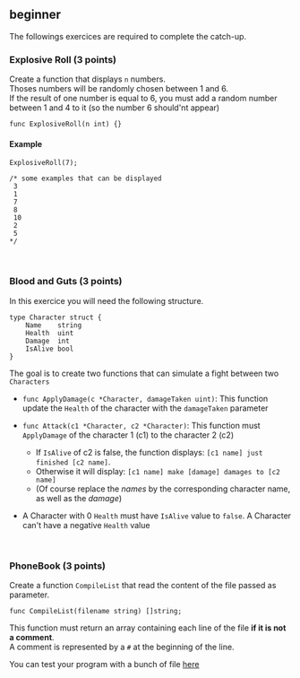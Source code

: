 ## beginner

The followings exercices are required to complete the catch-up.

### Explosive Roll (3 points)

Create a function that displays `n` numbers.<br>
Thoses numbers will be randomly chosen between 1 and 6. <br>
If the result of one number is equal to 6, you must add a random number between 1 and 4 to it
(so the number 6 should'nt appear)

`func ExplosiveRoll(n int) {}`

#### Example
``` golang
ExplosiveRoll(7);

/* some examples that can be displayed 
 3
 1
 7
 8
 10
 2
 5 
*/
```
<br>

### Blood and Guts (3 points)

In this exercice you will need the following structure.

``` golang
type Character struct {
    Name    string
    Health  uint
    Damage  int
    IsAlive bool
}
```

The goal is to create two functions that can simulate a fight between two `Characters`
* `func ApplyDamage(c *Character, damageTaken uint)`: This function update the `Health` of the character with the `damageTaken` parameter
* `func Attack(c1 *Character, c2 *Character)`: This function must `ApplyDamage` of the character 1 (c1) to the character 2 (c2)
    - If `IsAlive` of c2 is false, the function displays: `[c1 name] just finished [c2 name]`. 
    - Otherwise it will display: `[c1 name] make [damage] damages to [c2 name]`
    - (Of course replace the *names* by the corresponding character name, as well as the *damage*)

* A Character with 0 `Health` must have `IsAlive` value to `false`. A Character can't have a negative `Health` value

<br>

### PhoneBook (3 points)

Create a function `CompileList` that read the content of the file passed as parameter.

`func CompileList(filename string) []string;`

This function must return an array containing each line of the file **if it is not a comment**. <br>
A comment is represented by a `#` at the beginning of the line.

You can test your program with a bunch of file [here](https://github.com/Lyon-Ynov-Campus/YTrack/tree/master/subjects/go-rattrapages/beginner)
